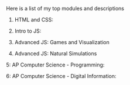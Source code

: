 Here is a list of my top modules and descriptions

1. HTML and CSS:

2. Intro to JS:

3. Advanced JS: Games and Visualization

4. Advanced JS: Natural Simulations

5: AP Computer Science - Programming:

6: AP Computer Science - Digital Information:
